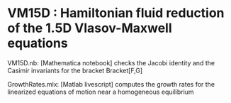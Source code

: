 # VM15D : Hamiltonian fluid reduction of the 1.5D Vlasov-Maxwell equations

VM15D.nb: [Mathematica notebook] checks the Jacobi identity and the Casimir invariants for the bracket Bracket[F,G] 

GrowthRates.mlx: [Matlab livescript] computes the growth rates for the linearized equations of motion near a homogeneous equilibrium
